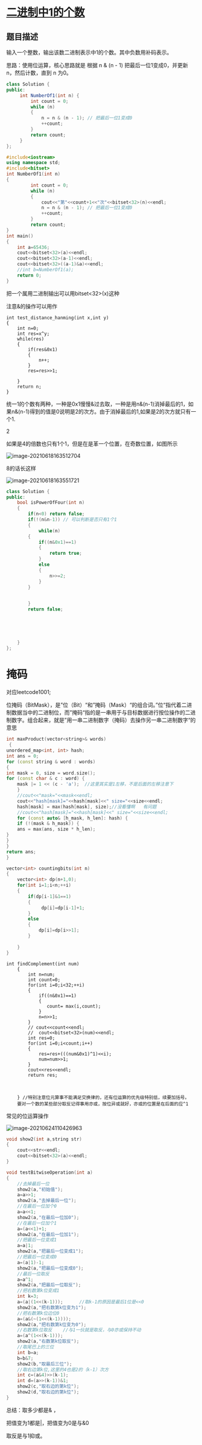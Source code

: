 # [二进制中1的个数](https://www.nowcoder.com/practice/8ee967e43c2c4ec193b040ea7fbb10b8?tpId=13&tqId=11164&tPage=1&rp=1&ru=/ta/coding-interviews&qru=/ta/coding-interviews/question-ranking)

## 题目描述

输入一个整数，输出该数二进制表示中1的个数。其中负数用补码表示。



思路：使用位运算，核心思路就是 根据 n & (n - 1) 把最后一位1变成0，并更新n，然后计数，直到 n 为0。



```java
class Solution {
public:
     int NumberOf1(int n) {
         int count = 0;
         while (n)
         {
             n = n & (n - 1); // 把最后一位1变成0
             ++count;
         }
         return count;
     }
};
```

```c++
#include<iostream>
using namespace std;
#include<bitset>
int NumberOf1(int n) 
{
         int count = 0;
         while (n)
         {
             cout<<"第"<<count+1<<"次"<<bitset<32>(n)<<endl;
             n = n & (n - 1); // 把最后一位1变成0
             ++count;
         }
         return count;
}
int main()
{
    int a=65436;
    cout<<bitset<32>(a)<<endl;
    cout<<bitset<32>(a-1)<<endl;
    cout<<bitset<32>((a-1)&a)<<endl;
    //int b=NumberOf1(a);
    return 0;
}
```

把一个属用二进制输出可以用bitset<32>(x)这种

注意&的操作可以用作

```
int test_distance_hanming(int x,int y)
{
    int n=0;
    int res=x^y;
    while(res)
    {
        if(res&0x1)
        {
            n++;
        }
        res=res>>1;
        
    }
    return n;
}
```

统一1的个数有两种，一种是0x1慢慢&过去取，一种是用n&(n-1)消掉最后的1，如果n&(n-1)得到的值是0说明是2的次方。由于消掉最后的1,如果是2的次方就只有一个1.

2

如果是4的倍数也只有1个1，但是在是革一个位置，在奇数位置，如图所示

![image-20210618163512704](C:\Users\lisunyang\AppData\Roaming\Typora\typora-user-images\image-20210618163512704.png)

8的话长这样

![image-20210618163551721](C:\Users\lisunyang\AppData\Roaming\Typora\typora-user-images\image-20210618163551721.png)

```c++
class Solution {
public:
    bool isPowerOfFour(int n) 
    {
        if(n<0) return false;
        if(!(n&n-1)) // 可以判断是否只有1个1
        {
            while(n)
        {
            if((n&0x1)==1)
            {
                return true;
            }
            else
            {
                n>>=2;
            }
        }
        

        }
        return false;
        

        
        

    }
};
```

# 掩码

对应leetcode1001;

位掩码（BitMask），是”位（Bit）“和”掩码（Mask）“的组合词。”位“指代着二进制数据当中的二进制位，而”掩码“指的是一串用于与目标数据进行按位操作的二进制数字。组合起来，就是”用一串二进制数字（掩码）去操作另一串二进制数字“的意思

```c++
int maxProduct(vector<string>& words)
 {
unordered_map<int, int> hash;
int ans = 0;
for (const string & word : words) 
{
int mask = 0, size = word.size();
for (const char & c : word) {
    mask |= 1 << (c - 'a');  //这里其实是1左移，不是后面的左移注意下
    }
    //cout<<"mask="<<mask<<endl;
    cout<<"hash[mask]="<<hash[mask]<<" size="<<size<<endl;
    hash[mask] = max(hash[mask], size);//没看懂啊   有问题
    //cout<<"hash[mask]="<<hash[mask]<<" size="<<size<<endl;
    for (const auto& [h_mask, h_len]: hash) {
    if (!(mask & h_mask)) {
    ans = max(ans, size * h_len);
}
}
}
return ans;
}
```

```c++
vector<int> countingbits(int n)
{
    vector<int> dp(n+1,0);
    for(int i=1;i<n;++i)
    {
        if(dp[i-1]&1==1)
        {
             dp[i]=dp[i-1]+1;
        }
        else
        {
            dp[i]=dp[i>>1];
        }
       
    }
}
```

```
int findComplement(int num) 
    {
        int n=num;
        int count=0;
        for(int i=0;i<32;++i)
        {
            if((n&0x1)==1)
            {
               count= max(i,count);
            }
            n=n>>1;
        }
        // cout<<count<<endl;
        //  cout<<bitset<32>(num)<<endl;
        int res=0;
        for(int i=0;i<count;i++)
        {
            res=res+(((num&0x1)^1)<<i);
            num=num>>1;
        }
        cout<<res<<endl;
        return res;
        
        

    } //特别注意位元算事不能满足交换律的，还有位运算的优先级特别低，续要加括号。
    要对一个数的某些部分取反记得事用亦或，按位异或就好，亦或的位置是在后面的应^1
```

常见的位运算操作

![image-20210624110426963](C:\Users\lisunyang\AppData\Roaming\Typora\typora-user-images\image-20210624110426963.png)

```c++
void show2(int a,string str)
{
    cout<<str<<endl;
    cout<<bitset<32>(a)<<endl; 
}

void testBitwiseOperation(int a)
{
    //去掉最后一位
    show2(a,"初始值");
    a=a>>1;
    show2(a,"去掉最后一位");
    //在最后一位加个0
    a=a<<1;
    show2(a,"在最后一位加0");
    //在最后一位加个1
    a=(a<<1)+1;
    show2(a,"在最后一位加1");
    //把最后一位变成1
    a=a|1;
    show2(a,"把最后一位变成1");
    //把最后一位变成0
    a=(a|1)-1;
    show2(a,"把最后一位变成0");
    //最后一位取反
    a=a^1;
    show2(a,"把最后一位取反");
    //把右数第k位变成1
    int k=3;
    a=(a|(1<<(k-1)));      //取k-1的原因是最后1位是<<0
    show2(a,"把右数第k位变为1");
    //把右数第k位边位0
    a=(a&(~(1<<(k-1))));
    show2(a,"把右数第k位变为0");
    //右数第k位取反    //与1一伙就是取反，与0亦或保持不动
    a=(a^(1<<(k-1)));
    show2(a,"右数第k位取反");
    //取尾巴上的三位
    int b=a;
    b=b&7;
    show2(b,"取最后三位");
    //取右边第k位,这里的4也是2的（k-1）次方
    int c=(a&4)>>(k-1);
    int d=(a>>(k-1))&1;
    show2(c,"取右边的第k位");
    show2(d,"取右边的第k位"); 
}
```

总结：取多少都是& ，

把值变为1都是|，把值变为0是与&0

取反是与1抑或。